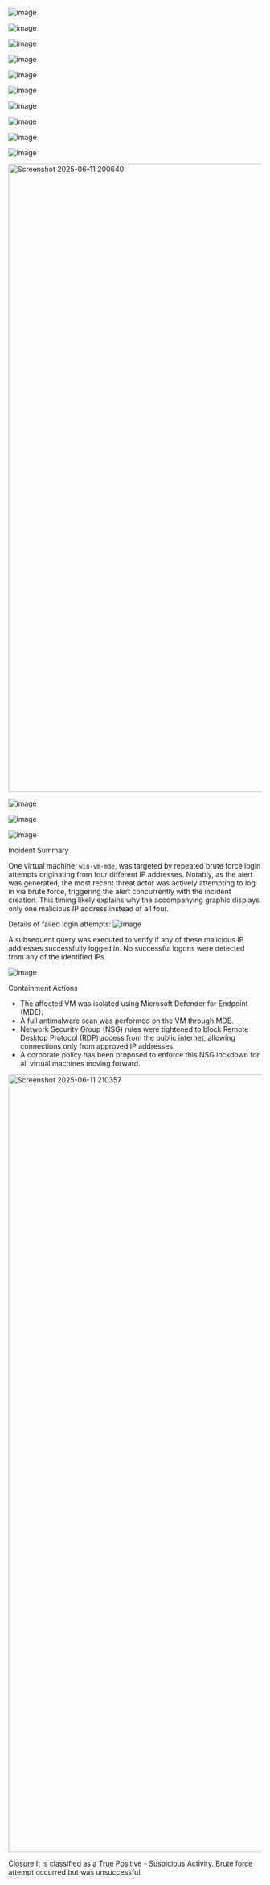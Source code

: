 ![image](https://github.com/user-attachments/assets/f8541d3c-a72e-4996-94a2-89011f953d3b)



![image](https://github.com/user-attachments/assets/60829de6-533f-4c36-967a-73f7ff9c6bc7)

![image](https://github.com/user-attachments/assets/69604d12-89b9-4385-b4ec-e1658cd8a43f)


![image](https://github.com/user-attachments/assets/a33c2ef4-2467-41a6-915b-8fbbe5cf581d)


![image](https://github.com/user-attachments/assets/115a146d-2fe2-4e38-94e3-40d34272223a)

![image](https://github.com/user-attachments/assets/f68a6708-eb8a-4f47-8960-1c78fefaf069)


![image](https://github.com/user-attachments/assets/a93da6a9-2b36-49af-a252-a199231c80e0)


![image](https://github.com/user-attachments/assets/e806d796-96d2-4e10-8c69-268dc9113e8a)


![image](https://github.com/user-attachments/assets/eb293841-81f5-45bd-aa04-65d7ddef75d5)


![image](https://github.com/user-attachments/assets/f5376744-0aa6-46c7-9cd5-114bbe0aa36d)


<img width="1250" alt="Screenshot 2025-06-11 200640" src="https://github.com/user-attachments/assets/335151e5-97d0-4f8b-98e7-aa33f5a92ce4" />


![image](https://github.com/user-attachments/assets/dcc8af07-2960-4d5a-939a-8533461b4f08)


![image](https://github.com/user-attachments/assets/8cb74516-252b-4a8c-aaae-303b37367968)

![image](https://github.com/user-attachments/assets/774cd2fd-e65d-44b6-a707-1dfad8124639)


Incident Summary

One virtual machine, `win-vm-mde`, was targeted by repeated brute force login attempts originating from four different IP addresses. Notably, as the alert was generated, the most recent threat actor was actively attempting to log in via brute force, triggering the alert concurrently with the incident creation. This timing likely explains why the accompanying graphic displays only one malicious IP address instead of all four.

Details of failed login attempts:
![image](https://github.com/user-attachments/assets/a24b208d-a19e-4cdb-aa4b-5dd551b5fcd0)



A subsequent query was executed to verify if any of these malicious IP addresses successfully logged in. No successful logons were detected from any of the identified IPs.

![image](https://github.com/user-attachments/assets/02b84c34-c5a8-4f09-97c9-cd8b4f74f16c)


Containment Actions
- The affected VM was isolated using Microsoft Defender for Endpoint (MDE).
- A full antimalware scan was performed on the VM through MDE.
- Network Security Group (NSG) rules were tightened to block Remote Desktop Protocol (RDP) access from the public internet, allowing connections only from approved IP addresses.
- A corporate policy has been proposed to enforce this NSG lockdown for all virtual machines moving forward.

<img width="1547" alt="Screenshot 2025-06-11 210357" src="https://github.com/user-attachments/assets/973f0fd2-e37c-416a-bffd-bc3981ccf6fa" />


Closure
It is classified as a True Positive - Suspicious Activity. Brute force attempt occurred but was unsuccessful. 






